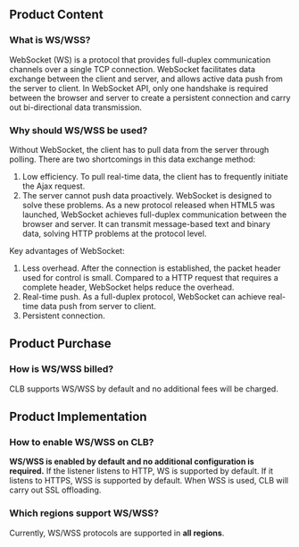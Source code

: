 ## Product Content
### What is WS/WSS?
WebSocket (WS) is a protocol that provides full-duplex communication channels over a single TCP connection.
WebSocket facilitates data exchange between the client and server, and allows active data push from the server to client. In WebSocket API, only one handshake is required between the browser and server to create a persistent connection and carry out bi-directional data transmission.

### Why should WS/WSS be used?
Without WebSocket, the client has to pull data from the server through polling.
There are two shortcomings in this data exchange method:
1. Low efficiency. To pull real-time data, the client has to frequently initiate the Ajax request.
2. The server cannot push data proactively.
WebSocket is designed to solve these problems. As a new protocol released when HTML5 was launched, WebSocket achieves full-duplex communication between the browser and server. It can transmit message-based text and binary data, solving HTTP problems at the protocol level.

Key advantages of WebSocket:
1. Less overhead. After the connection is established, the packet header used for control is small. Compared to a HTTP request that requires a complete header, WebSocket helps reduce the overhead.
2. Real-time push. As a full-duplex protocol, WebSocket can achieve real-time data push from server to client.
3. Persistent connection.

## Product Purchase
### How is WS/WSS billed?
CLB supports WS/WSS by default and no additional fees will be charged.

## Product Implementation
### How to enable WS/WSS on CLB?
**WS/WSS is enabled by default and no additional configuration is required.**
If the listener listens to HTTP, WS is supported by default. If it listens to HTTPS, WSS is supported by default.
When WSS is used, CLB will carry out SSL offloading.

### Which regions support WS/WSS?
Currently, WS/WSS protocols are supported in **all regions**.

